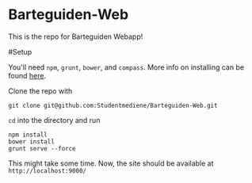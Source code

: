 Barteguiden-Web
===============

This is the repo for Barteguiden Webapp! 


#Setup

You'll need `npm`, `grunt`, `bower`, and `compass`. More info on installing can be found [here](http://www.google.com).

Clone the repo with

    git clone git@github.com:Studentmediene/Barteguiden-Web.git

`cd` into the directory and run

    npm install
    bower install
    grunt serve --force

This might take some time. Now, the site should be available at `http://localhost:9000/`
